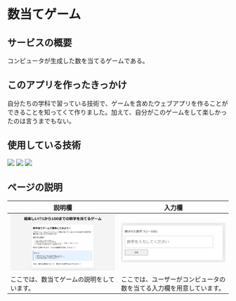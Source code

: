 # 数当てゲーム

## サービスの概要

コンピュータが生成した数を当てるゲームである。

## このアプリを作ったきっかけ

自分たちの学科で習っている技術で、ゲームを含めたウェブアプリを作ることができることを知ってくて作りました。加えて、自分がこのゲームをして楽しかったのは言うまでもない。

## 使用している技術

<img src="https://img.shields.io/badge/-Html5-E34F26.svg?logo=html5&style=plastic"> 
<img src="https://img.shields.io/badge/-Css3-1572B6.svg?logo=css3&style=plastic">
<img src="https://img.shields.io/badge/-Javascript-F7DF1E.svg?logo=javascript&style=plastic">

## ページの説明

| 説明欄                                     | 入力欄                                                               |
| ------------------------------------------ | -------------------------------------------------------------------- |
| ![紹介](./images/説明欄.png)               | ![入力欄](./images/入力欄.png)                                       |
| ここでは、数当てゲームの説明をしています。 | ここでは、ユーザーがコンピュータの数を当てる入力欄を用意しています。 |
